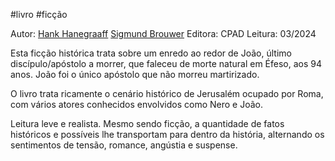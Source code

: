 #livro #ficção

Autor: [Hank Hanegraaff](https://www.amazon.com.br/s/ref=dp_byline_sr_book_1?ie=UTF8&field-author=Hank+Hanegraaff&text=Hank+Hanegraaff&sort=relevancerank&search-alias=stripbooks) [Sigmund Brouwer](https://www.amazon.com.br/s/ref=dp_byline_sr_book_2?ie=UTF8&field-author=Sigmund+Brouwer&text=Sigmund+Brouwer&sort=relevancerank&search-alias=stripbooks)
Editora: CPAD
Leitura: 03/2024

Esta ficção histórica trata sobre um enredo ao redor de João, último discípulo/apóstolo a morrer, que faleceu de morte natural em Éfeso, aos 94 anos. João foi o único apóstolo que não morreu martirizado. 

O livro trata ricamente o cenário histórico de Jerusalém ocupado por Roma, com vários atores conhecidos envolvidos como Nero e João.

Leitura leve e realista. Mesmo sendo ficção, a quantidade de fatos históricos e possíveis lhe transportam para dentro da história, alternando os sentimentos de tensão, romance, angústia e suspense.

